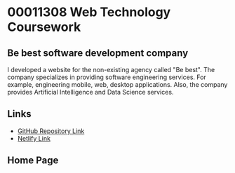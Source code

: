 # 00011308 Web Technology Coursework

## Be best software development company

I developed a website for the non-existing agency called "Be best". The company specializes in providing software engineering services. For example, engineering mobile, web, desktop applications. Also, the company provides Artificial Intelligence and Data Science services.

## Links

-   [GitHub Repository Link](https://github.com/inspirationjon/bebest)
-   [Netlify Link](https://bebest-0011308.netlify.app/index.html)

## Home Page
